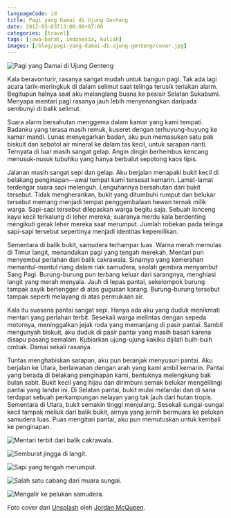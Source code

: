 ```yaml
---
languageCode: id
title: Pagi yang Damai di Ujung Genteng
date: 2012-03-03T13:00:00+07:00
categories: [travel]
tags: [jawa-barat, indonesia, kuliah]
images: [/blog/pagi-yang-damai-di-ujung-genteng/cover.jpg]
---
```

![Pagi yang Damai di Ujung Genteng](cover.jpg)

Kala beravonturir, rasanya sangat mudah untuk bangun pagi. Tak ada lagi acara tarik-meringkuk di dalam selimut saat telinga terusik teriakan alarm. Begitupun halnya saat aku melanglang buana ke pesisir Selatan Sukabumi. Menyapa mentari pagi rasanya jauh lebih menyenangkan daripada sembunyi di balik selimut.

Suara alarm bersahutan menggema dalam kamar yang kami tempati. Badanku yang terasa masih remuk, kuseret dengan terhuyung-huyung ke kamar mandi. Lunas menyegarkan badan, aku pun memasukan satu pak biskuit dan sebotol air mineral ke dalam tas kecil, untuk sarapan nanti. Ternyata di luar masih sangat gelap. Angin dingin berhembus kencang menusuk-nusuk tubuhku yang hanya berbalut sepotong kaos tipis.

Jalanan masih sangat sepi dan gelap. Aku berjalan menapaki bukit kecil di belakang penginapan—awal tempat kami tersesat kemarin. Lamat-lamat terdengar suara sapi melenguh. Lenguhannya bersahutan dari bukit tersebut. Tidak mengherankan, bukit yang ditumbuhi rumput dan belukar tersebut memang menjadi tempat penggembalaan hewan ternak milik warga. Sapi-sapi tersebut dilepaskan warga begitu saja. Sebuah lonceng kayu kecil terkalung di leher mereka; suaranya merdu kala berdenting mengikuti gerak leher mereka saat merumput. Jumlah robekan pada telinga sapi-sapi tersebut sepertinya menjadi identitas kepemilikan.

Sementara di balik bukit, samudera terhampar luas. Warna merah memulas di Timur langit, menandakan pagi yang tengah merekah. Mentari pun menyembul perlahan dari balik cakrawala. Sinarnya yang kemerahan memantul-mantul riang dalam riak samudera, seolah gembira menyambut Sang Pagi. Burung-burung pun terbang keluar dari sarangnya, menghiasi langit yang merah menyala. Jauh di lepas pantai, sekelompok burung tampak asyik bertengger di atas gugusan karang. Burung-burung tersebut tampak seperti melayang di atas permukaan air.

Kala itu suasana pantai sangat sepi. Hanya ada aku yang duduk menikmati mentari yang perlahan terbit. Sesekali warga melintas dengan sepeda motornya, meninggalkan jejak roda yang memanjang di pasir pantai. Sambil mengunyah biskuit, aku duduk di pasir pantai yang masih basah karena disapu pasang semalam. Kubiarkan ujung-ujung kakiku dijilati buih-buih ombak. Damai sekali rasanya.

Tuntas menghabiskan sarapan, aku pun beranjak menyusuri pantai. Aku berjalan ke Utara, berlawanan dengan arah yang kami ambil kemarin. Pantai yang berada di belakang penginapan kami, bentuknya melengkung bak bulan sabit. Bukit kecil yang hijau dan dirimbuni semak belukar mengelilingi pantai yang landai ini. Di Selatan pantai, bukit mulai melandai dan di sana terdapat sebuah perkampungan nelayan yang tak jauh dari hutan tropis. Sementara di Utara, bukit semakin tinggi menjulang. Sesekali sungai-sungai kecil tampak meliuk dari balik bukit, airnya yang jernih bermuara ke pelukan samudera luas. Puas mengitari pantai, aku pun memutuskan untuk kembali ke penginapan.

![Mentari terbit dari balik cakrawala.](01-mentari-terbit-dari-balik-cakrawala.jpg)

![Semburat jingga di langit.](02-marahari-terbit.jpg)

![Sapi yang tengah merumput.](03-sapi-tengah-merumput.jpg)

![Salah satu cabang dari muara sungai.](04-cabang-dari-muara-sungai.jpg)

![Mengalir ke pelukan samudera.](05-bermuara-kepelukan-samudera.jpg)

Foto cover dari [Unsplash](https://unsplash.com/photos/zWtxLpSHfxw) oleh [Jordan McQueen](https://unsplash.com/@jordanfmcqueen).
